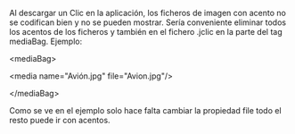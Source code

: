 Al descargar un Clic en la aplicación, los ficheros de imagen con acento no se codifican bien y no se pueden mostrar. Sería conveniente eliminar todos los acentos de los ficheros y también en el fichero .jclic en la parte del tag mediaBag. Ejemplo:



&lt;mediaBag&gt;




&lt;media name="Avión.jpg" file="Avion.jpg"/&gt;




&lt;/mediaBag&gt;



Como se ve en el ejemplo solo hace falta cambiar la propiedad file todo el resto puede ir con acentos.
